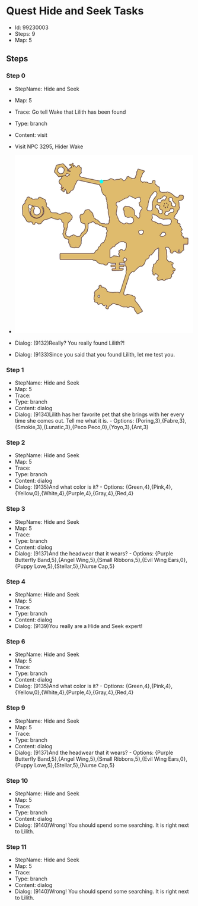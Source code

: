# Quest Hide and Seek Tasks

- Id: 99230003
- Steps: 9
- Map: 5

## Steps

### Step 0
- StepName:  Hide and Seek
- Map:  5
- Trace:  Go tell Wake that Lilith has been found
- Type:  branch
- Content:  visit
- Visit NPC 3295, Hider Wake

- ![images/99230003_0.png](images/99230003_0.png)
- Dialog: (9132)Really? You really found Lilith?!
- Dialog: (9133)Since you said that you found Lilith, let me test you.


### Step 1
- StepName:  Hide and Seek
- Map:  5
- Trace:  
- Type:  branch
- Content:  dialog
- Dialog: (9134)Lilith has her favorite pet that she brings with her every time she comes out. Tell me what it is. - Options: {Poring,3},{Fabre,3},{Smokie,3},{Lunatic,3},{Peco Peco,0},{Yoyo,3},{Ant,3}


### Step 2
- StepName:  Hide and Seek
- Map:  5
- Trace:  
- Type:  branch
- Content:  dialog
- Dialog: (9135)And what color is it? - Options: {Green,4},{Pink,4},{Yellow,0},{White,4},{Purple,4},{Gray,4},{Red,4}


### Step 3
- StepName:  Hide and Seek
- Map:  5
- Trace:  
- Type:  branch
- Content:  dialog
- Dialog: (9137)And the headwear that it wears? - Options: {Purple Butterfly Band,5},{Angel Wing,5},{Small Ribbons,5},{Evil Wing Ears,0},{Puppy Love,5},{Stellar,5},{Nurse Cap,5}


### Step 4
- StepName:  Hide and Seek
- Map:  5
- Trace:  
- Type:  branch
- Content:  dialog
- Dialog: (9139)You really are a Hide and Seek expert!


### Step 6
- StepName:  Hide and Seek
- Map:  5
- Trace:  
- Type:  branch
- Content:  dialog
- Dialog: (9135)And what color is it? - Options: {Green,4},{Pink,4},{Yellow,0},{White,4},{Purple,4},{Gray,4},{Red,4}


### Step 9
- StepName:  Hide and Seek
- Map:  5
- Trace:  
- Type:  branch
- Content:  dialog
- Dialog: (9137)And the headwear that it wears? - Options: {Purple Butterfly Band,5},{Angel Wing,5},{Small Ribbons,5},{Evil Wing Ears,0},{Puppy Love,5},{Stellar,5},{Nurse Cap,5}


### Step 10
- StepName:  Hide and Seek
- Map:  5
- Trace:  
- Type:  branch
- Content:  dialog
- Dialog: (9140)Wrong! You should spend some searching. It is right next to Lilith.


### Step 11
- StepName:  Hide and Seek
- Map:  5
- Trace:  
- Type:  branch
- Content:  dialog
- Dialog: (9140)Wrong! You should spend some searching. It is right next to Lilith.


